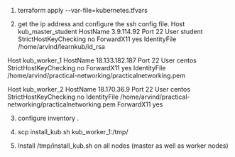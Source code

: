 1) terraform apply --var-file=kubernetes.tfvars

2) get the ip address and configure the ssh config file. 
Host kub_master_student
  HostName 3.9.114.92
  Port 22
  User student
  StrictHostKeyChecking no
  ForwardX11 yes
  IdentityFile /home/arvind/learnkub/id_rsa
     
Host kub_worker_1
  HostName 18.133.182.187
  Port 22
  User centos
  StrictHostKeyChecking no
  ForwardX11 yes
  IdentityFile /home/arvind/practical-networking/practicalnetworking.pem
     
 
Host kub_worker_2
  HostName 18.170.36.9
  Port 22
  User centos
  StrictHostKeyChecking no
  IdentityFile /home/arvind/practical-networking/practicalnetworking.pem
  ForwardX11 yes

3) configure inventory . 

4) scp install_kub.sh kub_worker_1:/tmp/

5) Install /tmp/install_kub.sh on all nodes (master as well as worker nodes)
